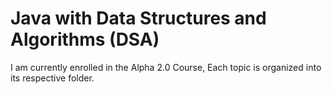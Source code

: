 # Java with Data Structures and Algorithms (DSA)
I am currently enrolled in the Alpha 2.0 Course, Each topic is organized into its respective folder.
